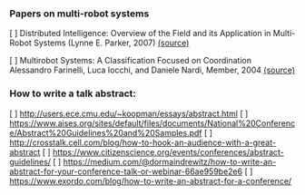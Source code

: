 ### Papers on multi-robot systems
[ ] Distributed Intelligence: Overview of the Field and its Application in Multi-Robot Systems (Lynne E. Parker, 2007) [(source)](http://citeseerx.ist.psu.edu/viewdoc/download?doi=10.1.1.482.8558&rep=rep1&type=pdf)

[ ] Multirobot Systems: A Classification Focused on Coordination Alessandro Farinelli, Luca Iocchi, and Daniele Nardi, Member, 2004 [(source)](https://ieeexplore.ieee.org/stamp/stamp.jsp?arnumber=1335496&casa_token=UV64yKJHx4AAAAAA:Bb_D1laQdphRLEjuvO2xoQDGV3sskowmYP6NiJIvWm-WuP5uEP6i0r_PswD09ix0LGBzNZbk5vI&tag=1)


### How to write a talk abstract:
[ ] http://users.ece.cmu.edu/~koopman/essays/abstract.html
[ ] https://www.aises.org/sites/default/files/documents/National%20Conference/Abstract%20Guidelines%20and%20Samples.pdf
[ ] http://crosstalk.cell.com/blog/how-to-hook-an-audience-with-a-great-abstract
[ ] https://www.citizenscience.org/events/conferences/abstract-guidelines/
[ ] https://medium.com/@dormaindrewitz/how-to-write-an-abstract-for-your-conference-talk-or-webinar-66ae959be2e6
[ ] https://www.exordo.com/blog/how-to-write-an-abstract-for-a-conference/
